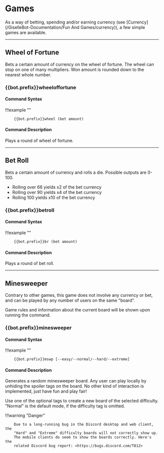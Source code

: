 Games
=====

As a way of betting, spending and/or earning currency (see
[Currency](/GiselleBot-Documentation/Fun And Games/currency)), a few simple games are
available.

------------------------------------------------------------------------

Wheel of Fortune
----------------

Bets a certain amount of currency on the wheel of fortune. The wheel can
stop on one of many multipliers. Won amount is rounded down to
the nearest whole number.

### {{bot.prefix}}wheeloffortune

#### Command Syntax
!!!example ""

        {{bot.prefix}}wheel (bet amount)


#### Command Description

Plays a round of wheel of fortune.

------------------------------------------------------------------------

Bet Roll
--------

Bets a certain amount of currency and rolls a die. Possible outputs are
0-100.

-   Rolling over 66 yields x2 of the bet currency
-   Rolling over 90 yields x4 of the bet currency
-   Rolling 100 yields x10 of the bet currency

### {{bot.prefix}}betroll

#### Command Syntax
!!!example ""

        {{bot.prefix}}br (bet amount)


#### Command Description

Plays a round of bet roll.

------------------------------------------------------------------------

Minesweeper
-----------

Contrary to other games, this game does not involve any currency or bet,
and can be played by any number of users on the same "board".

Game rules and information about the current board will be shown upon
running the command.

### {{bot.prefix}}minesweeper

#### Command Syntax
!!!example ""

        {{bot.prefix}}mswp [--easy/--normal/--hard/--extreme]


#### Command Description

Generates a random minesweeper board. Any user can play locally by
unhiding the spoiler tags on the board. No other kind of interaction is
implemented, just have fun and play fair!

Use one of the optional tags to create a new board of the selected
difficulty. "Normal" is the default mode, if the difficulty tag is
omitted.

!!!warning "Danger"

        Due to a long-running bug in the Discord desktop and web client, the
        "Hard" and "Extreme" difficulty boards will not correctly show up.
        The mobile clients do seem to show the boards correctly. Here's the
        related Discord bug report: <https://bugs.discord.com/T812>

